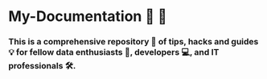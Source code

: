 # My-Documentation 🚀 📘
<h3> This is a comprehensive repository 📝 of tips, hacks and guides 💡 for fellow data enthusiasts 💾, developers 💻, and IT professionals 🛠️.</h3>
